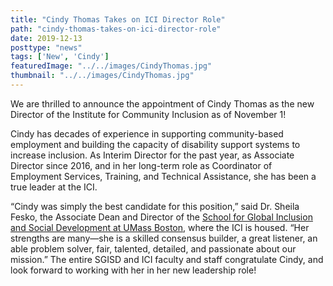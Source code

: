 ```yaml
---
title: "Cindy Thomas Takes on ICI Director Role"
path: "cindy-thomas-takes-on-ici-director-role"
date: 2019-12-13
posttype: "news"
tags: ['New', 'Cindy']
featuredImage: "../../images/CindyThomas.jpg"
thumbnail: "../../images/CindyThomas.jpg"
---
```



We are thrilled to announce the appointment of Cindy Thomas as the new Director of the Institute for Community Inclusion as of November 1!

Cindy has decades of experience in supporting community-based employment and building the capacity of disability support systems to increase inclusion. As Interim Director for the past year, as Associate Director since 2016, and in her long-term role as Coordinator of Employment Services, Training, and Technical Assistance, she has been a true leader at the ICI.

“Cindy was simply the best candidate for this position,” said Dr. Sheila Fesko, the Associate Dean and Director of the [School for Global Inclusion and Social Development at UMass Boston](https://globalinclusion.umb.edu/), where the ICI is housed. “Her strengths are many—she is a skilled consensus builder, a great listener, an able problem solver, fair, talented, detailed, and passionate about our mission.”
The entire SGISD and ICI faculty and staff congratulate Cindy, and look forward to working with her in her new leadership role!
